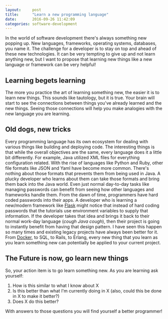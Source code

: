 ```yaml
---
layout:     post
title:      "Learn a new programming language"
date:       2016-09-26 11:42:09
categories: software-development
---
```

In the world of software development there's always something new popping up. New languages, frameworks, operating systems, databases, you name it. The challenge for a developer is to stay on top and ahead of these new technologies. It can be very tempting to give up and not learn anything new, but I want to propose that learning new things like a new language or framework can be very helpful! 

## Learning begets learning

The more you practice the art of learning something new, the easier it is to learn new things. This sounds like tautology, but it is true. Your brain will start to see the connections between things you've already learned and the new things. Seeing those connections will help you make analogies with the new language you are learning. 

## Old dogs, new tricks

Every programming language has its own ecosystem for dealing with various things like building and deploying code. The interesting things is that while the overall objectives are the same, every language does it a little bit differently. For example, Java utilized XML files for everything configuration related. With the rise of languages like Python and Ruby, other file formats like JSON and Yaml have become more common. There's nothing about those formats that prevents them from being used in Java. A plucky developer who learns about them can take those formats and bring them back into the Java world. Even just normal day-to-day tasks like managing passwords can benefit from seeing how other languages and frameworks handle them. From the dawn of time, programmers have hard coded passwords into their apps. A developer who is learning a new/modern framework like [Flask](http://flask.pocoo.org/) might notice that instead of hard coding passwords that the tutorials use environment variables to supply that information. If the developer takes that idea and brings it back to their normal work-day language (*cough Java cough*), then their project is going to instantly benefit from having that design pattern. I have seen this happen so many times and existing legacy projects have always been better for it. From [Docker](https://docker.com), to SQL, to Rails, to Erlang, every new thing that you learn as you learn something new can potentially be applied to your current project. 

## The Future is now, go learn new things

So, your action item is to go learn something new. As you are learning ask yourself: 

  1. How is this similar to what I know about X
  2. Is this better than what I'm currently doing in X (also, could this be done in X to make it better?)
  3. Does X do this better?

With answers to those questions you will find yourself a better programmer!
